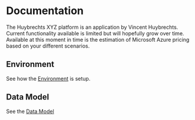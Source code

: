 # Documentation

The Huybrechts XYZ platform is an application by Vincent Huybrechts. Current functionality available is limited but will hopefully grow over time. Available at this moment in time is the estimation of Microsoft Azure pricing based on your different scenarios.

## Environment

See how the [Environment](./environment.md) is setup.

## Data Model

See the [Data Model](./model_data.md)